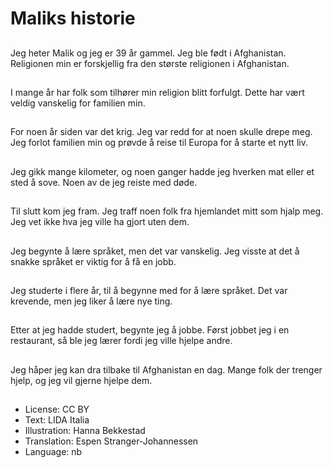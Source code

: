 # Maliks historie

##
Jeg heter Malik og jeg er 39 år gammel. Jeg ble født i Afghanistan. Religionen min er forskjellig fra den største religionen i Afghanistan.

##
I mange år har folk som tilhører min religion blitt forfulgt. Dette har vært veldig vanskelig for familien min.

##
For noen år siden var det krig. Jeg var redd for at noen skulle drepe meg. Jeg forlot familien min og prøvde å reise til Europa for å starte et nytt liv.

##
Jeg gikk mange kilometer, og noen ganger hadde jeg hverken mat eller et sted å sove. Noen av de jeg reiste med døde.

##
Til slutt kom jeg fram. Jeg traff noen folk fra hjemlandet mitt som hjalp meg. Jeg vet ikke hva jeg ville ha gjort uten dem.

##
Jeg begynte å lære språket, men det var vanskelig. Jeg visste at det å snakke språket er viktig for å få en jobb.

##
Jeg studerte i flere år, til å begynne med for å lære språket. Det var krevende, men jeg liker å lære nye ting.

##
Etter at jeg hadde studert, begynte jeg å jobbe. Først jobbet jeg i en restaurant, så ble jeg lærer fordi jeg ville hjelpe andre.

##
Jeg håper jeg kan dra tilbake til Afghanistan en dag. Mange folk der trenger hjelp, og jeg vil gjerne hjelpe dem.

##
* License: CC BY
* Text: LIDA Italia
* Illustration: Hanna Bekkestad
* Translation: Espen Stranger-Johannessen
* Language: nb

